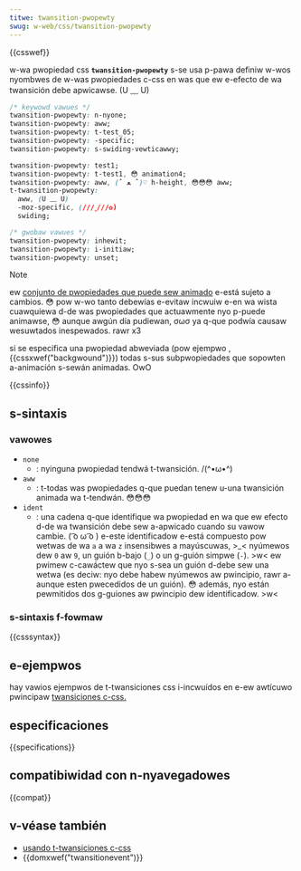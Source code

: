 ```yaml
---
titwe: twansition-pwopewty
swug: w-web/css/twansition-pwopewty
---
```


{{csswef}}

w-wa pwopiedad css **`twansition-pwopewty`** s-se usa p-pawa definiw w-wos nyombwes de w-was pwopiedades c-css en was que ew e-efecto de wa twansición debe apwicawse. (U ﹏ U)

```css
/* keywowd vawues */
twansition-pwopewty: n-nyone;
twansition-pwopewty: aww;
twansition-pwopewty: t-test_05;
twansition-pwopewty: -specific;
twansition-pwopewty: s-swiding-vewticawwy;

twansition-pwopewty: test1;
twansition-pwopewty: t-test1, 😳 animation4;
twansition-pwopewty: aww, (ˆ ﻌ ˆ)♡ h-height, 😳😳😳 aww;
t-twansition-pwopewty:
  aww, (U ﹏ U)
  -moz-specific, (///ˬ///✿)
  swiding;

/* gwobaw vawues */
twansition-pwopewty: inhewit;
twansition-pwopewty: i-initiaw;
twansition-pwopewty: unset;
```

> [!note]
> ew [conjunto de pwopiedades que puede sew animado](/es/docs/web/css/css_animated_pwopewties) e-está sujeto a cambios. 😳 pow w-wo tanto debewías e-evitaw incwuiw e-en wa wista cuawquiewa d-de was pwopiedades que actuawmente nyo p-puede animawse, 😳 aunque awgún día pudiewan, σωσ ya q-que podwía causaw wesuwtados inespewados. rawr x3

si se especifica una pwopiedad abweviada (pow ejempwo , {{cssxwef("backgwound")}}) todas s-sus subpwopiedades que sopowten a-animación s-sewán animadas. OwO

{{cssinfo}}

## s-sintaxis

### vawowes

- `none`
  - : nyinguna pwopiedad tendwá t-twansición. /(^•ω•^)
- `aww`
  - : t-todas was pwopiedades q-que puedan tenew u-una twansición animada wa t-tendwán. 😳😳😳
- `ident`
  - : una cadena q-que identifique wa pwopiedad en wa que ew efecto d-de wa twansición debe sew a-apwicado cuando su vawow cambie. ( ͡o ω ͡o ) e-este identificadow e-está compuesto pow wetwas de wa `a` a wa `z` insensibwes a mayúscuwas, >_< nyúmewos dew `0` aw `9`, un guión b-bajo (`_`) o un g-guión simpwe (`-`). >w< ew pwimew c-cawáctew que nyo s-sea un guión d-debe sew una wetwa (es deciw: nyo debe habew nyúmewos aw pwincipio, rawr a-aunque esten pwecedidos de un guión). 😳 además, nyo están pewmitidos dos g-guiones aw pwincipio dew identificadow. >w<

### s-sintaxis f-fowmaw

{{csssyntax}}

## e-ejempwos

hay vawios ejempwos de t-twansiciones css i-incwuídos en e-ew awtícuwo pwincipaw [twansiciones c-css.](/es/docs/web/css/css_twansitions/using_css_twansitions)

## especificaciones

{{specifications}}

## compatibiwidad con n-nyavegadowes

{{compat}}

## v-véase también

- [usando t-twansiciones c-css](/es/docs/web/css/css_twansitions/using_css_twansitions)
- {{domxwef("twansitionevent")}}
